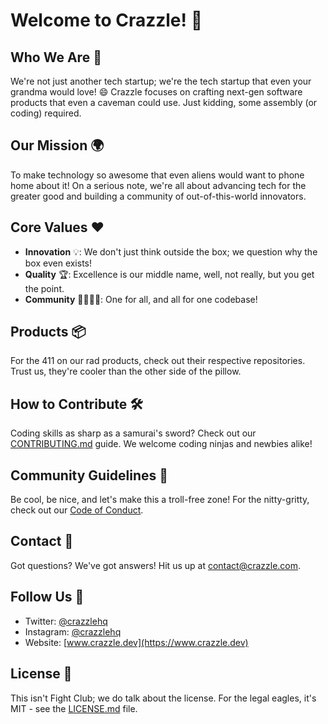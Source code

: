 # Welcome to Crazzle! 🚀

## Who We Are 🤔

We're not just another tech startup; we're the tech startup that even your grandma would love! 😄 Crazzle focuses on crafting next-gen software products that even a caveman could use. Just kidding, some assembly (or coding) required.

## Our Mission 🌍

To make technology so awesome that even aliens would want to phone home about it! On a serious note, we're all about advancing tech for the greater good and building a community of out-of-this-world innovators.

## Core Values ❤️

- **Innovation** 💡: We don't just think outside the box; we question why the box even exists!
- **Quality** 🏆: Excellence is our middle name, well, not really, but you get the point.
- **Community** 👨‍👩‍👧‍👦: One for all, and all for one codebase!

## Products 📦

For the 411 on our rad products, check out their respective repositories. Trust us, they're cooler than the other side of the pillow.

## How to Contribute 🛠️

Coding skills as sharp as a samurai's sword? Check out our [CONTRIBUTING.md](CONTRIBUTING.md) guide. We welcome coding ninjas and newbies alike!

## Community Guidelines 📜

Be cool, be nice, and let's make this a troll-free zone! For the nitty-gritty, check out our [Code of Conduct](CODE_OF_CONDUCT.md).

## Contact 💌

Got questions? We've got answers! Hit us up at [contact@crazzle.com](mailto:crazzle@crazzle.dev).

## Follow Us 🐾

- Twitter: [@crazzlehq](https://twitter.com/crazzlehq)
- Instagram: [@crazzlehq](https://instagram.com/crazzlehq)
- Website: [www.crazzle.dev](https://www.crazzle.dev)

## License 📝

This isn't Fight Club; we do talk about the license. For the legal eagles, it's MIT - see the [LICENSE.md](LICENSE.md) file.
